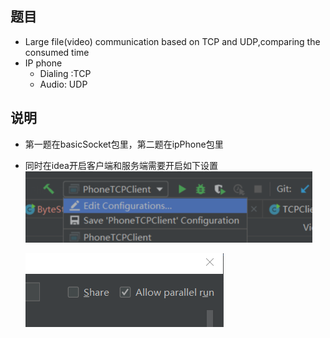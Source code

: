 
## 题目
* Large file(video) communication based on TCP and UDP,comparing the consumed time 
* IP phone
    * Dialing :TCP
    * Audio: UDP

## 说明
* 第一题在basicSocket包里，第二题在ipPhone包里
* 同时在idea开启客户端和服务端需要开启如下设置
    ![说明1](pic\instruction1.png)

    ![说明2](pic\instruction2.png)
